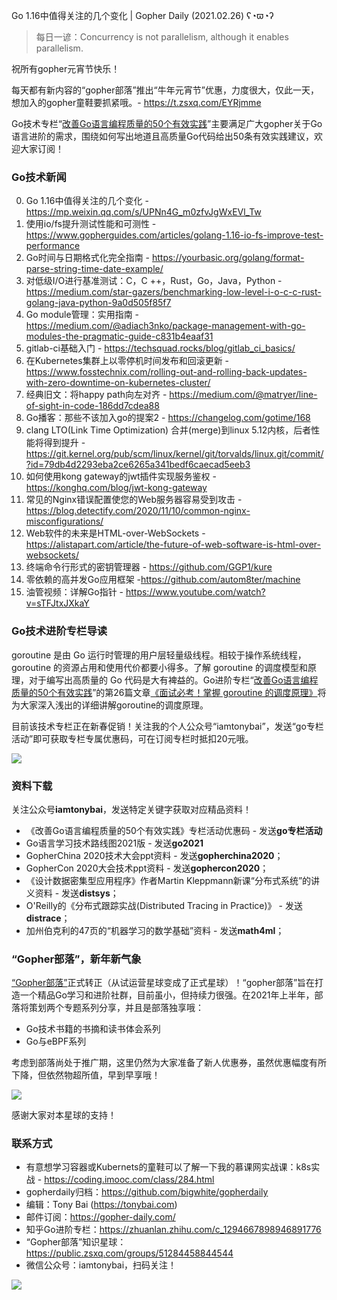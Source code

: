 Go 1.16中值得关注的几个变化 | Gopher Daily (2021.02.26) ʕ◔ϖ◔ʔ

>每日一谚：Concurrency is not parallelism, although it enables parallelism.

祝所有gopher元宵节快乐！

每天都有新内容的“gopher部落”推出“牛年元宵节”优惠，力度很大，仅此一天，想加入的gopher童鞋要抓紧哦。- https://t.zsxq.com/EYRjmme

Go技术专栏“[改善Go语⾔编程质量的50个有效实践](https://www.imooc.com/read/87)”主要满足广大gopher关于Go语言进阶的需求，围绕如何写出地道且高质量Go代码给出50条有效实践建议，欢迎大家订阅！

### Go技术新闻

0. Go 1.16中值得关注的几个变化 - https://mp.weixin.qq.com/s/UPNn4G_m0zfvJgWxEVl_Tw
1. 使用io/fs提升测试性能和可测性 - https://www.gopherguides.com/articles/golang-1.16-io-fs-improve-test-performance
2. Go时间与日期格式化完全指南 - https://yourbasic.org/golang/format-parse-string-time-date-example/
3. 对低级I/O进行基准测试：C，C ++，Rust，Go，Java，Python - https://medium.com/star-gazers/benchmarking-low-level-i-o-c-c-rust-golang-java-python-9a0d505f85f7
4. Go module管理：实用指南 - https://medium.com/@adiach3nko/package-management-with-go-modules-the-pragmatic-guide-c831b4eaaf31
5. gitlab-ci基础入门 - https://techsquad.rocks/blog/gitlab_ci_basics/
6. 在Kubernetes集群上以零停机时间发布和回滚更新 - https://www.fosstechnix.com/rolling-out-and-rolling-back-updates-with-zero-downtime-on-kubernetes-cluster/
7. 经典旧文：将happy path向左对齐 - https://medium.com/@matryer/line-of-sight-in-code-186dd7cdea88
8. Go播客：那些不该加入go的提案2 - https://changelog.com/gotime/168
9. clang LTO(Link Time Optimization) 合并(merge)到linux 5.12内核，后者性能将得到提升 - https://git.kernel.org/pub/scm/linux/kernel/git/torvalds/linux.git/commit/?id=79db4d2293eba2ce6265a341bedf6caecad5eeb3
10. 如何使用kong gateway的jwt插件实现服务鉴权 - https://konghq.com/blog/jwt-kong-gateway
11. 常见的Nginx错误配置使您的Web服务器容易受到攻击 - https://blog.detectify.com/2020/11/10/common-nginx-misconfigurations/
12. Web软件的未来是HTML-over-WebSockets - https://alistapart.com/article/the-future-of-web-software-is-html-over-websockets/
13. 终端命令行形式的密钥管理器 - https://github.com/GGP1/kure
14. 零依赖的高并发Go应用框架 -https://github.com/autom8ter/machine
15. 油管视频：详解Go指针 - https://www.youtube.com/watch?v=sTFJtxJXkaY




### Go技术进阶专栏导读

goroutine 是由 Go 运行时管理的用户层轻量级线程。相较于操作系统线程，goroutine 的资源占用和使用代价都要小得多。了解 goroutine 的调度模型和原理，对于编写出高质量的 Go 代码是大有裨益的。Go进阶专栏“[改善Go语⾔编程质量的50个有效实践](https://mp.weixin.qq.com/s/RThCEQOdytQxwrMP7XRTRw)”的第26篇文章[《面试必考！掌握 goroutine 的调度原理》](https://www.imooc.com/read/87/article/2429)将为大家深入浅出的详细讲解goroutine的调度原理。

目前该技术专栏正在新春促销！关注我的个人公众号“iamtonybai”，发送“go专栏活动”即可获取专栏专属优惠码，可在订阅专栏时抵扣20元哦。

![](http://image.tonybai.com/img/202011/go-column-pgo-with-qr-and-text.png)


### 资料下载

关注公众号**iamtonybai**，发送特定关键字获取对应精品资料！

* 《改善Go语⾔编程质量的50个有效实践》专栏活动优惠码 - 发送**go专栏活动**
* Go语言学习技术路线图2021版 - 发送**go2021**
* GopherChina 2020技术大会ppt资料 - 发送**gopherchina2020**；
* GopherCon 2020大会技术ppt资料 - 发送**gophercon2020**；
* 《设计数据密集型应用程序》作者Martin Kleppmann新课“分布式系统”的讲义资料 - 发送**distsys**；
* O'Reilly的《分布式跟踪实战(Distributed Tracing in Practice)》 - 发送**distrace**；
* 加州伯克利的47页的“机器学习的数学基础”资料 - 发送**math4ml**；

### “Gopher部落”，新年新气象

[“Gopher部落”](https://mp.weixin.qq.com/s/jUqAL7hf2GmMun64BJufEA)正式转正（从试运营星球变成了正式星球）！“gopher部落”旨在打造一个精品Go学习和进阶社群，目前虽小，但持续力很强。在2021年上半年，部落将策划两个专题系列分享，并且是部落独享哦：

* Go技术书籍的书摘和读书体会系列
* Go与eBPF系列

考虑到部落尚处于推广期，这里仍然为大家准备了新人优惠券，虽然优惠幅度有所下降，但依然物超所值，早到早享哦！

![](http://image.tonybai.com/img/202011/gopher-tribe-zsxq.png)

感谢大家对本星球的支持！

### 联系方式

* 有意想学习容器或Kubernets的童鞋可以了解一下我的慕课网实战课：k8s实战 - https://coding.imooc.com/class/284.html
* gopherdaily归档：https://github.com/bigwhite/gopherdaily
* 编辑：Tony Bai (https://tonybai.com)
* 邮件订阅：https://gopher-daily.com/
* 知乎Go进阶专栏：https://zhuanlan.zhihu.com/c_1294667898946891776
* “Gopher部落”知识星球：https://public.zsxq.com/groups/51284458844544
* 微信公众号：iamtonybai，扫码关注！

![](http://image.tonybai.com/img/202011/qrcode_for_iamtonybai.jpg)

